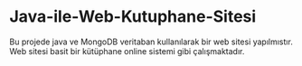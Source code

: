 # Java-ile-Web-Kutuphane-Sitesi
Bu projede java ve MongoDB veritaban kullanılarak bir web sitesi yapılmıstır. Web sitesi basit bir kütüphane online sistemi gibi çalışmaktadır.
